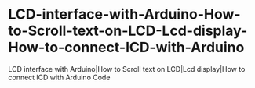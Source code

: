# LCD-interface-with-Arduino-How-to-Scroll-text-on-LCD-Lcd-display-How-to-connect-lCD-with-Arduino
LCD interface with Arduino|How to Scroll  text on LCD|Lcd display|How to connect lCD with Arduino Code
